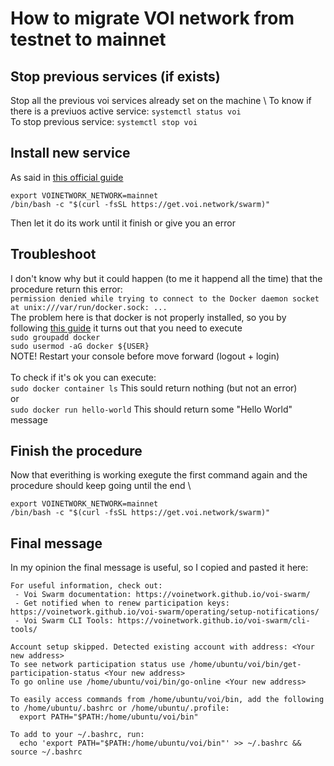 # How to migrate VOI network from testnet to mainnet

## Stop previous services (if exists)
Stop all the previous voi services already set on the machine \ 
To know if there is a previuos active service: `systemctl status voi` \
To stop previous service: `systemctl stop voi`

## Install new service
As said in [this official guide](https://voinetwork.github.io/voi-swarm/updating/migrating-network/) 
```
export VOINETWORK_NETWORK=mainnet
/bin/bash -c "$(curl -fsSL https://get.voi.network/swarm)"
```
Then let it do its work until it finish or give you an error

## Troubleshoot
I don't know why but it could happen (to me it happend all the time) that the procedure return this error: \
`permission denied while trying to connect to the Docker daemon socket at unix:///var/run/docker.sock: ...` \
The problem here is that docker is not properly installed, so you by following [this guide](https://www.digitalocean.com/community/questions/how-to-fix-docker-got-permission-denied-while-trying-to-connect-to-the-docker-daemon-socket) it turns out that you need to execute \
`sudo groupadd docker` \
`sudo usermod -aG docker ${USER}` \
NOTE! Restart your console before move forward (logout + login) \
\
To check if it's ok you can execute: \
`sudo docker container ls` This sould return nothing (but not an error) \
or \
`sudo docker run hello-world` This should return some "Hello World" message 

## Finish the procedure
Now that everithing is working exegute the first command again and the procedure should keep going until the end \ 
```
export VOINETWORK_NETWORK=mainnet
/bin/bash -c "$(curl -fsSL https://get.voi.network/swarm)"
```

## Final message
In my opinion the final message is useful, so I copied and pasted it here:
```
For useful information, check out:
 - Voi Swarm documentation: https://voinetwork.github.io/voi-swarm/
 - Get notified when to renew participation keys: https://voinetwork.github.io/voi-swarm/operating/setup-notifications/
 - Voi Swarm CLI Tools: https://voinetwork.github.io/voi-swarm/cli-tools/

Account setup skipped. Detected existing account with address: <Your new address>
To see network participation status use /home/ubuntu/voi/bin/get-participation-status <Your new address>
To go online use /home/ubuntu/voi/bin/go-online <Your new address>

To easily access commands from /home/ubuntu/voi/bin, add the following to /home/ubuntu/.bashrc or /home/ubuntu/.profile:
  export PATH="$PATH:/home/ubuntu/voi/bin"

To add to your ~/.bashrc, run:
  echo 'export PATH="$PATH:/home/ubuntu/voi/bin"' >> ~/.bashrc && source ~/.bashrc
```
